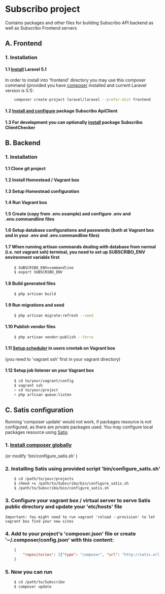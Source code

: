 # Subscribo project

Contains packages and other files for building Subscribo API backend as well as Subscribo Frontend servers

## A. Frontend

### 1. Installation

#### 1.1 [Install](http://laravel.com/docs/5.1/installation) Laravel 5.1

In order to install into 'frontend' directory you may use this composer command
(provided you have [composer](http://getcomposer.org) installed and current Laravel version is 5.1):

```sh
    composer create-project laravel/laravel --prefer-dist frontend
```

#### 1.2 [Install and configure](/vendor/subscribo/apiclient/README.md) package Subscribo ApiClient

#### 1.3 For development you can optionally [install](/vendor/subscribo/clientchecker/README.md) package Subscribo ClientChecker

## B. Backend

### 1. Installation

#### 1.1 Clone git project

#### 1.2 Install Homestead / Vagrant box

#### 1.3 Setup Homestead configuration

#### 1.4 Run Vagrant box

#### 1.5 Create (copy from .env.example) and configure .env and .env.commandline files

#### 1.6 Setup database configurations and passwords (both at Vagrant box and in your .env and .env.commandline files)

#### 1.7 When running artisan commands dealing with database from normal (i.e. not vagrant ssh) terminal, you need to set up SUBSCRIBO_ENV environment variable first
```sh
    $ SUBSCRIBO_ENV=commandline
    $ export SUBSCRIBO_ENV
```

#### 1.8 Build generated files
```sh
    $ php artisan build
```

#### 1.9 Run migrations and seed
```sh
    $ php artisan migrate:refresh --seed
```

#### 1.10 Publish vendor files
```sh
    $ php artisan vendor:publish --force
```

#### 1.11 [Setup scheduler](http://laravel.com/docs/5.1/scheduling) in users crontab on Vagrant box
(you need to 'vagrant ssh' first in your vagrant directory)

#### 1.12 Setup job listener on your Vagrant box
```sh
    $ cd to/your/vagrant/config
    $ vagrant ssh
    > cd to/your/project
    > php artisan queue:listen
```

## C. Satis configuration

Running 'composer update' would not work, if packages resource is not configured, as there are private packages used.
You may configure local packages resource using [Satis](https://github.com/composer/satis)

### 1. [Install composer globally](https://getcomposer.org/doc/00-intro.md#globally)
(or modify 'bin/configure_satis.sh' )

### 2. Installing Satis using provided script 'bin/configure_satis.sh'

```sh
    $ cd /path/to/your/projects
    $ chmod +x /path/to/Subscribo/bin/configure_satis.sh
    $ /path/to/Subscribo/bin/configure_satis.sh
```

### 3. Configure your vagrant box / virtual server to serve Satis public directory and update your 'etc/hosts' file

    Important: You might need to run vagrant 'reload --provision' to let vagrant box find your new sites

### 4. Add to your project's 'composer.json' file or create '~/.composer/config.json' with this content:
```json
    {
        "repositories": [{"type": "composer", "url": "http://satis.url.you.provided.to.script"}]
    }
```

### 5. Now you can run
```sh
    $ cd /path/to/Subscribo
    $ composer update
```
